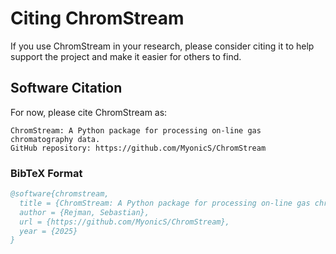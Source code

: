 # Citing ChromStream

If you use ChromStream in your research, please consider citing it to help support the project and make it easier for others to find.

## Software Citation

For now, please cite ChromStream as:

```
ChromStream: A Python package for processing on-line gas chromatography data.
GitHub repository: https://github.com/MyonicS/ChromStream
```

### BibTeX Format

```bibtex
@software{chromstream,
  title = {ChromStream: A Python package for processing on-line gas chromatography data},
  author = {Rejman, Sebastian},
  url = {https://github.com/MyonicS/ChromStream},
  year = {2025}
}
```